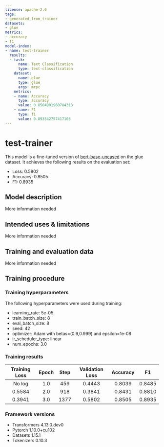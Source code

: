 ```yaml
---
license: apache-2.0
tags:
- generated_from_trainer
datasets:
- glue
metrics:
- accuracy
- f1
model-index:
- name: test-trainer
  results:
  - task:
      name: Text Classification
      type: text-classification
    dataset:
      name: glue
      type: glue
      args: mrpc
    metrics:
    - name: Accuracy
      type: accuracy
      value: 0.8504901960784313
    - name: F1
      type: f1
      value: 0.893542757417103
---
```


<!-- This model card has been generated automatically according to the information the Trainer had access to. You
should probably proofread and complete it, then remove this comment. -->

# test-trainer

This model is a fine-tuned version of [bert-base-uncased](https://huggingface.co/bert-base-uncased) on the glue dataset.
It achieves the following results on the evaluation set:
- Loss: 0.5802
- Accuracy: 0.8505
- F1: 0.8935

## Model description

More information needed

## Intended uses & limitations

More information needed

## Training and evaluation data

More information needed

## Training procedure

### Training hyperparameters

The following hyperparameters were used during training:
- learning_rate: 5e-05
- train_batch_size: 8
- eval_batch_size: 8
- seed: 42
- optimizer: Adam with betas=(0.9,0.999) and epsilon=1e-08
- lr_scheduler_type: linear
- num_epochs: 3.0

### Training results

| Training Loss | Epoch | Step | Validation Loss | Accuracy | F1     |
|:-------------:|:-----:|:----:|:---------------:|:--------:|:------:|
| No log        | 1.0   | 459  | 0.4443          | 0.8039   | 0.8485 |
| 0.5584        | 2.0   | 918  | 0.3841          | 0.8431   | 0.8810 |
| 0.3941        | 3.0   | 1377 | 0.5802          | 0.8505   | 0.8935 |


### Framework versions

- Transformers 4.13.0.dev0
- Pytorch 1.10.0+cu102
- Datasets 1.15.1
- Tokenizers 0.10.3
